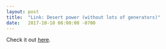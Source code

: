 ```yaml
---
layout: post
title:  "Link: Desert power (without lots of generators)"
date:   2017-10-10 08:00:00 -0700
---
```


Check it out <a target="_blank" href="http://www.templetons.com/brad/burn/burn-power.html" 
              onclick="ga('send', 'event', 'great-link', 'clicked', 'exit');">here</a>.